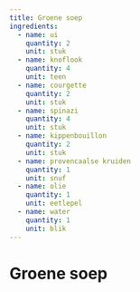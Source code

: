 ```yaml
---
title: Groene soep
ingredients:
  - name: ui
    quantity: 2
    unit: stuk
  - name: knoflook
    quantity: 4
    unit: teen
  - name: courgette
    quantity: 2
    unit: stuk
  - name: spinazi
    quantity: 4
    unit: stuk
  - name: kippenbouillon
    quantity: 2
    unit: stuk
  - name: provencaalse kruiden
    quantity: 1
    unit: snuf
  - name: olie
    quantity: 1
    unit: eetlepel
  - name: water
    quantity: 1
    unit: blik
---
```


# Groene soep
